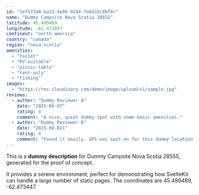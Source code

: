 ```yaml
---
id: "1ef573a8-ba13-4e96-9244-fe6432c8bf8c"
name: "Dummy Campsite Nova Scotia 28555"
latitude: 45.499489
longitude: -62.473447
continent: "north-america"
country: "canada"
region: "nova-scotia"
amenities:
  - "toilet"
  - "RV-suitable"
  - "picnic-table"
  - "tent-only"
  - "fishing"
images:
  - "https://res.cloudinary.com/demo/image/upload/v1/sample.jpg"
reviews:
  - author: "Dummy Reviewer A"
    date: "2025-06-07"
    rating: 4
    comment: "A nice, quiet dummy spot with some basic amenities."
  - author: "Dummy Reviewer B"
    date: "2025-08-021"
    rating: 4
    comment: "Found it easily. GPS was spot on for this dummy location."
---
```


This is a **dummy description** for Dummy Campsite Nova Scotia 28555, generated for the proof of concept.

It provides a serene environment, perfect for demonstrating how SvelteKit can handle a large number of static pages. The coordinates are 45.499489, -62.473447.
